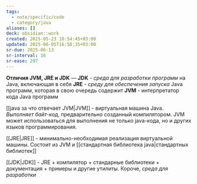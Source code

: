 ```yaml
---
tags:
  - note/specific/code
  - category/java
aliases: []
deck: obsidian::work
created: 2025-05-23 10:54:45+03:00
updated: 2025-06-05T16:58:35+03:00
sr-due: 2025-06-13
sr-interval: 16
sr-ease: 297
---
```


**Отличия JVM, JRE и JDK**
—
**JDK** - *среда для разработки программ* на Java, включающая в себя **JRE** - *среду для обеспечения запуска* Java программ, которая в свою очередь содержит **JVM** - интерпретатор кода Java программ

[[java за что отвечает JVM|JVM]] - виртуальная машина Java. *Выполняет байт-код*, предварительно созданный компилятором. JVM может использоваться для выполнения не только java-кода, но и других языков программирования.

[[JRE|JRE]] - минимально-необходимая реализация виртуальной машины. Состоит из JVM и [[стандартная библиотека java|стандартных библиотек]]

[[JDK|JDK]] - JRE + компилятор + стандарные библиотеки + документация + примеры и другие утилиты. Короче, *среда для разработки*
